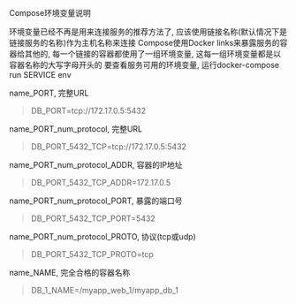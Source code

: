 Compose环境变量说明

环境变量已经不再是用来连接服务的推荐方法了, 应该使用链接名称(默认情况下是链接服务的名称)作为主机名称来连接
Compose使用Docker links来暴露服务的容器给其他的, 每一个链接的容器都使用了一组环境变量, 这每一组环境变量都是以容器名称的大写字母开头的
要查看服务可用的环境变量, 运行docker-compose run SERVICE env

name_PORT, 完整URL
> DB_PORT=tcp://172.17.0.5:5432

name_PORT_num_protocol, 完整URL
> DB_PORT_5432_TCP=tcp://172.17.0.5:5432

name_PORT_num_protocol_ADDR, 容器的IP地址
> DB_PORT_5432_TCP_ADDR=172.17.0.5

name_PORT_num_protocol_PORT, 暴露的端口号
> DB_PORT_5432_TCP_PORT=5432

name_PORT_num_protocol_PROTO, 协议(tcp或udp)
> DB_PORT_5432_TCP_PROTO=tcp

name_NAME, 完全合格的容器名称
> DB_1_NAME=/myapp_web_1/myapp_db_1

